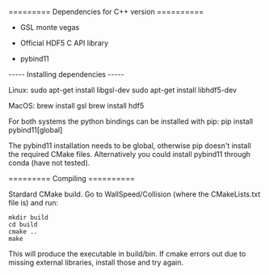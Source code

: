 ========= Dependencies for C++ version ==========

- GSL monte vegas

- Official HDF5 C API library

- pybind11



----- Installing dependencies -----


Linux:
	sudo apt-get install libgsl-dev
	sudo apt-get install libhdf5-dev

MacOS: 
	brew install gsl
	brew install hdf5


For both systems the python bindings can be installed with pip:
	pip install pybind11[global]
	
The pybind11 installation needs to be global, otherwise pip doesn't install the required CMake files. Alternatively you could install pybind11 through conda (have not tested).


		
========= Compiling ==========

Stardard CMake build. Go to WallSpeed/Collision (where the CMakeLists.txt file is) and run:

	mkdir build
	cd build
	cmake ..
	make
	
This will produce the executable in build/bin. If cmake errors out due to missing external libraries, install those and try again.
